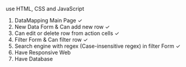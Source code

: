 use HTML, CSS and JavaScript

1. DataMapping Main Page ✓
2. New Data Form & Can add new row ✓
3. Can edit or delete row from action cells ✓
4. Filter Form & Can filter row ✓
5. Search engine with regex (Case-insensitive regex) in filter Form ✓
6. Have Responsive Web
7. Have Database
